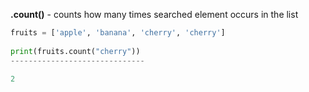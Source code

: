 


  
**.count()** - counts how many times searched element occurs in the list  
  

```python
fruits = ['apple', 'banana', 'cherry', 'cherry']  
  
print(fruits.count("cherry"))  
------------------------------  
  
2
```
